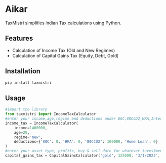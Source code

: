 # Aikar

TaxMistri simplifies Indian Tax calculations using Python.

## Features

- Calculation of Income Tax (Old and New Regimes)
- Calculation of Capital Gains Tax (Equity, Debt, Gold)

## Installation

```bash
pip install taxmistri
```
## Usage
```python
#import the library 
from taxmistri import IncomeTaxCalculator
#enter your income,age,regime and deductions under 80C,80CCD2,HRA,Interest paid for Home Loan
income_tax = IncomeTaxCalculator(
    income=1400000,
    age=29,
    regime='new',
    deductions={'80C': 0, 'HRA': 0, '80CCD2': 100000, 'Home Loan': 0}
)
#enter your asset type, profits, buy & sell date for whatever investments you have done eg:- equity, gold, gold etfs, debt, real estate
capital_gains_tax = CapitalGainsCalculator('gold', 125000, '3/1/2023', '3/2/2029')

